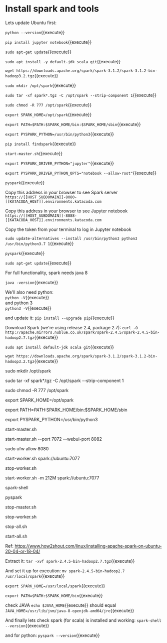 # Install spark and tools

Lets update Ubuntu first:

`python --version`{{execute}}

`pip install jupyter notebook`{{execute}}

`sudo apt-get update`{{execute}}

`sudo apt install -y default-jdk scala git`{{execute}}

`wget https://downloads.apache.org/spark/spark-3.1.2/spark-3.1.2-bin-hadoop3.2.tgz`{{execute}}

`sudo mkdir /opt/spark`{{execute}}

`sudo tar -xf spark*.tgz -C /opt/spark --strip-component 1`{{execute}}

`sudo chmod -R 777 /opt/spark`{{execute}}

`export SPARK_HOME=/opt/spark`{{execute}}

`export PATH=$PATH:$SPARK_HOME/bin:$SPARK_HOME/sbin`{{execute}}

`export PYSPARK_PYTHON=/usr/bin/python3`{{execute}}

`pip install findspark`{{execute}}

`start-master.sh`{{execute}}

`export PYSPARK_DRIVER_PYTHON="jupyter"`{{execute}}

`export PYSPARK_DRIVER_PYTHON_OPTS="notebook --allow-root"`{{execute}}

`pyspark`{{execute}}

Copy this address in your browser to see Spark server
`https://[[HOST_SUBDOMAIN]]-8080-[[KATACODA_HOST]].environments.katacoda.com`

Copy this address in your browser to see Jupyter notebook
`https://[[HOST_SUBDOMAIN]]-8888-[[KATACODA_HOST]].environments.katacoda.com`

Copy the token from your terminal to log in Jupyter notebook

`sudo update-alternatives --install /usr/bin/python3 python3 /usr/bin/python3.7 1`{{execute}}

`pyspark`{{execute}}

`sudo apt-get update`{{execute}}

For full functionality, spark needs java 8

`java -version`{{execute}}

We'll also need python:   
`python -V`{{execute}}   
 and python 3   
 `python3 -V`{{execute}}   

and update it:
`pip install --upgrade pip`{{execute}}


Download Spark (we're using release 2.4, package 2.7):
`curl -O http://apache.mirrors.nublue.co.uk/spark/spark-2.4.5/spark-2.4.5-bin-hadoop2.7.tgz`{{execute}}

`sudo apt install default-jdk scala git`{{execute}}

`wget https://downloads.apache.org/spark/spark-3.1.2/spark-3.1.2-bin-hadoop3.2.tgz`{{execute}}

sudo mkdir /opt/spark

sudo tar -xf spark*.tgz -C /opt/spark --strip-component 1

sudo chmod -R 777 /opt/spark

export SPARK_HOME=/opt/spark

export PATH=$PATH:$SPARK_HOME/bin:$SPARK_HOME/sbin

export PYSPARK_PYTHON=/usr/bin/python3

start-master.sh


start-master.sh --port 7072 --webui-port 8082

sudo ufw allow 8080

start-worker.sh spark://ubuntu:7077

stop-worker.sh

start-worker.sh -m 212M spark://ubuntu:7077

spark-shell

pyspark

stop-master.sh

stop-worker.sh

stop-all.sh

start-all.sh

Ref: https://www.how2shout.com/linux/installing-apache-spark-on-ubuntu-20-04-or-18-04/

Extract it:
`tar -xvf spark-2.4.5-bin-hadoop2.7.tgz`{{execute}}

And set it up for execution:
`mv spark-2.4.5-bin-hadoop2.7 /usr/local/spark`{{execute}} 



`export SPARK_HOME=/usr/local/spark`{{execute}}

`export PATH=$PATH:$SPARK_HOME/bin`{{execute}}


check JAVA
`echo $JAVA_HOME`{{execute}}
should equal
`JAVA_HOME=/usr/lib/jvm/java-8-openjdk-amd64/jre`{{execute}}

And finally lets check spark (for scala) is installed and working:
`spark-shell --version`{{execute}} 

and for python:
`pyspark --version`{{execute}}

